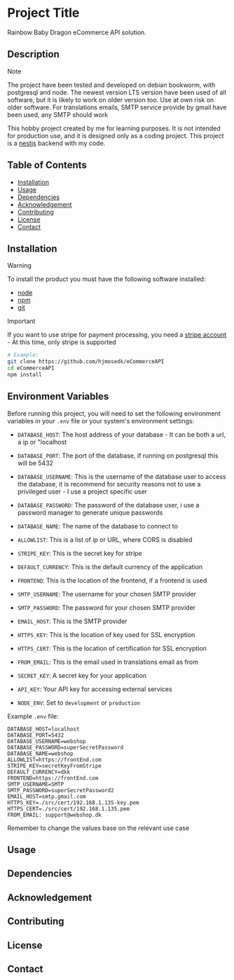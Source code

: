 # Project Title

Rainbow Baby Dragon eCommerce API solution.

## Description

> [!NOTE]  
> The project have been tested and developed on debian bookworm, with postgresql and node. The newest version LTS version have been used of all software, but it is likely to work on older version too. Use at own risk on older software. For translations emails, SMTP service provide by gmail have been used, any SMTP should work

This hobby project created by me for learning purposes. It is not intended for production use, and it is designed only as a coding project. This project is a [nestjs](https://nestjs.com/) backend with my code.

## Table of Contents

- [Installation](#installation)
- [Usage](#usage)
- [Dependencies](#dependencies)
- [Acknowledgement](#acknowledgement)
- [Contributing](#contributing)
- [License](#license)
- [Contact](#contact)

## Installation

> [!WARNING]  
> To install the product you must have the following software installed:

- [node](https://nodejs.org/en)
- [npm](https://github.com/npm/cli)
- [git](https://git-scm.com/)

> [!IMPORTANT]  
> If you want to use stripe for payment processing, you need a [stripe account](https://dashboard.stripe.com/login) - At this time, only stripe is supported

```bash
# Example:
git clone https://github.com/hjmosedk/eCommerceAPI
cd eCommerceAPI
npm install
```

## Environment Variables

Before running this project, you will need to set the following environment variables in your `.env` file or your system's environment settings:

- `DATABASE_HOST`: The host address of your database - It can be both a url, a ip or "localhost
- `DATABASE_PORT`: The port of the database, if running on postgresql this will be 5432
- `DATABASE_USERNAME`: This is the username of the database user to access the database, it is recommend for security reasons not to use a privileged user - I use a project specific user
- `DATABASE_PASSWORD`: The password of the database user, i use a password manager to generate unique passwords
- `DATABASE_NAME`: The name of the database to connect to
- `ALLOWLIST`: This is a list of ip or URL, where CORS is disabled
- `STRIPE_KEY`: This is the secret key for stripe
- `DEFAULT_CURRENCY`: This is the default currency of the application
- `FRONTEND`: This is the location of the frontend, if a frontend is used
- `SMTP_USERNAME`: The username for your chosen SMTP provider
- `SMTP_PASSWORD`: The password for your chosen SMTP provider
- `EMAIL_HOST`: This is the SMTP provider
- `HTTPS_KEY`: This is the location of key used for SSL encryption
- `HTTPS_CERT`: This is the location of certification for SSL encryption
- `FROM_EMAIL`: This is the email used in translations email as from

- `SECRET_KEY`: A secret key for your application
- `API_KEY`: Your API key for accessing external services
- `NODE_ENV`: Set to `development` or `production`

Example `.env` file:

```plaintext
DATABASE_HOST=localhost
DATABASE_PORT=5432
DATABASE_USERNAME=webshop
DATABASE_PASSWORD=superSecretPassword
DATABASE_NAME=webshop
ALLOWLIST=https://frontEnd.com
STRIPE_KEY=secretKeyFromStripe
DEFAULT_CURRENCY=dkk
FRONTEND=https://frontEnd.com
SMTP_USERNAME=SMTP
SMTP_PASSWORD=superSecretPassword2
EMAIL_HOST=smtp.gmail.com
HTTPS_KEY=./src/cert/192.168.1.135-key.pem
HTTPS_CERT=./src/cert/192.168.1.135.pem
FROM_EMAIL: support@webshop.dk
```

Remember to change the values base on the relevant use case

## Usage

## Dependencies

## Acknowledgement

## Contributing

## License

## Contact

